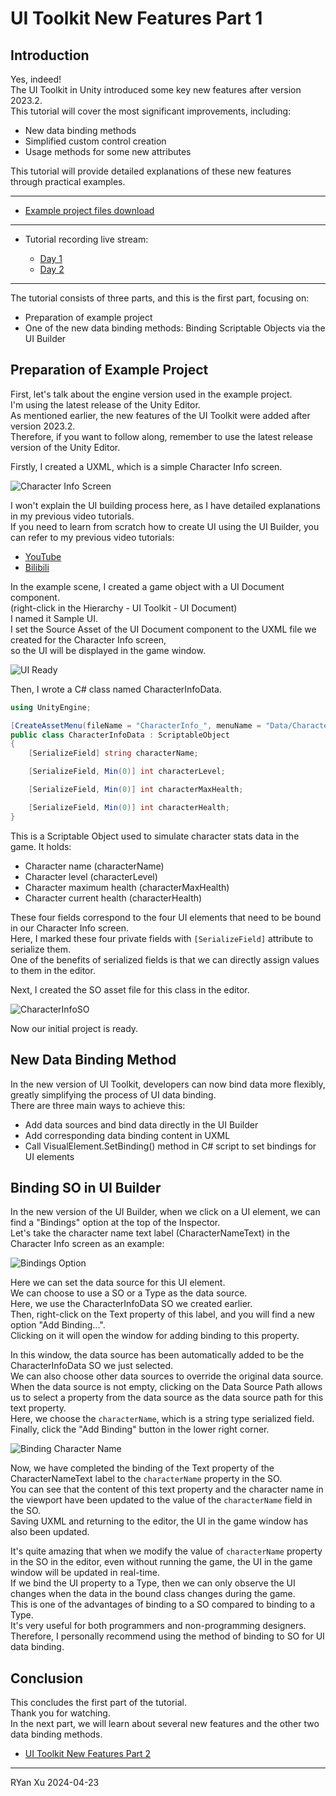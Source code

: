 # UI Toolkit New Features Part 1

## Introduction

Yes, indeed!  
The UI Toolkit in Unity introduced some key new features after version 2023.2.  
This tutorial will cover the most significant improvements, including:

- New data binding methods
- Simplified custom control creation
- Usage methods for some new attributes

This tutorial will provide detailed explanations of these new features through practical examples.

---

- [Example project files download](https://www.patreon.com/posts/unity-ui-toolkit-102677647?utm_medium=clipboard_copy&utm_source=copyLink&utm_campaign=postshare_creator&utm_content=join_link)

---

- Tutorial recording live stream:

  - [Day 1](https://www.patreon.com/posts/unity-ui-toolkit-102799835?utm_medium=clipboard_copy&utm_source=copyLink&utm_campaign=postshare_creator&utm_content=join_link)
  - [Day 2](https://www.patreon.com/posts/unity-ui-toolkit-102845772?utm_medium=clipboard_copy&utm_source=copyLink&utm_campaign=postshare_creator&utm_content=join_link)

---

The tutorial consists of three parts, and this is the first part, focusing on:

- Preparation of example project
- One of the new data binding methods: Binding Scriptable Objects via the UI Builder

## Preparation of Example Project

First, let's talk about the engine version used in the example project.  
I'm using the latest release of the Unity Editor.  
As mentioned earlier, the new features of the UI Toolkit were added after version 2023.2.  
Therefore, if you want to follow along, remember to use the latest release version of the Unity Editor.

Firstly, I created a UXML, which is a simple Character Info screen.

![Character Info Screen](../images/ui-toolkit-in-Unity-2023/UIToolkitInUnity2023-01.png)

I won't explain the UI building process here, as I have detailed explanations in my previous video tutorials.  
If you need to learn from scratch how to create UI using the UI Builder, you can refer to my previous video tutorials:

- [YouTube](https://www.youtube.com/playlist?list=PLrn_k3ArwNC1l_upOeWPdfRyLcXBuE-tx)
- [Bilibili](https://www.bilibili.com/video/BV1pK411m7n9/)

In the example scene, I created a game object with a UI Document component.  
(right-click in the Hierarchy - UI Toolkit - UI Document)  
I named it Sample UI.  
I set the Source Asset of the UI Document component to the UXML file we created for the Character Info screen,  
so the UI will be displayed in the game window.

![UI Ready](../images/ui-toolkit-in-Unity-2023/UIToolkitInUnity2023-02.png)

Then, I wrote a C# class named CharacterInfoData.

```C#
using UnityEngine;

[CreateAssetMenu(fileName = "CharacterInfo_", menuName = "Data/Character Info")]
public class CharacterInfoData : ScriptableObject
{
    [SerializeField] string characterName;

    [SerializeField, Min(0)] int characterLevel;

    [SerializeField, Min(0)] int characterMaxHealth;

    [SerializeField, Min(0)] int characterHealth;
}
```

This is a Scriptable Object used to simulate character stats data in the game. It holds:

- Character name (characterName)
- Character level (characterLevel)
- Character maximum health (characterMaxHealth)
- Character current health (characterHealth)

These four fields correspond to the four UI elements that need to be bound in our Character Info screen.  
Here, I marked these four private fields with `[SerializeField]` attribute to serialize them.  
One of the benefits of serialized fields is that we can directly assign values to them in the editor.

Next, I created the SO asset file for this class in the editor.

![CharacterInfoSO](../images/ui-toolkit-in-Unity-2023/UIToolkitInUnity2023-03.png)

Now our initial project is ready.

## New Data Binding Method

In the new version of UI Toolkit, developers can now bind data more flexibly, greatly simplifying the process of UI data binding.  
There are three main ways to achieve this:

- Add data sources and bind data directly in the UI Builder
- Add corresponding data binding content in UXML
- Call VisualElement.SetBinding() method in C# script to set bindings for UI elements

## Binding SO in UI Builder

In the new version of the UI Builder, when we click on a UI element, we can find a "Bindings" option at the top of the Inspector.  
Let's take the character name text label (CharacterNameText) in the Character Info screen as an example:

![Bindings Option](../images/ui-toolkit-in-Unity-2023/UIToolkitInUnity2023-04.png)

Here we can set the data source for this UI element.  
We can choose to use a SO or a Type as the data source.  
Here, we use the CharacterInfoData SO we created earlier.  
Then, right-click on the Text property of this label, and you will find a new option "Add Binding...".  
Clicking on it will open the window for adding binding to this property.

In this window, the data source has been automatically added to be the CharacterInfoData SO we just selected.  
We can also choose other data sources to override the original data source.  
When the data source is not empty, clicking on the Data Source Path allows us to select a property from the data source as the data source path for this text property.  
Here, we choose the `characterName`, which is a string type serialized field.  
Finally, click the "Add Binding" button in the lower right corner.

![Binding Character Name](../images/ui-toolkit-in-Unity-2023/UIToolkitInUnity2023-05.png)

Now, we have completed the binding of the Text property of the CharacterNameText label to the `characterName` property in the SO.  
You can see that the content of this text property and the character name in the viewport have been updated to the value of the `characterName` field in the SO.  
Saving UXML and returning to the editor, the UI in the game window has also been updated.

It's quite amazing that when we modify the value of `characterName` property in the SO in the editor, even without running the game, the UI in the game window will be updated in real-time.  
If we bind the UI property to a Type, then we can only observe the UI changes when the data in the bound class changes during the game.  
This is one of the advantages of binding to a SO compared to binding to a Type.  
It's very useful for both programmers and non-programming designers.  
Therefore, I personally recommend using the method of binding to SO for UI data binding.

## Conclusion

This concludes the first part of the tutorial.  
Thank you for watching.  
In the next part, we will learn about several new features and the other two data binding methods.

- [UI Toolkit New Features Part 2]()

---

RYan Xu 2024-04-23

